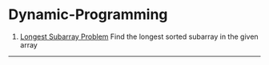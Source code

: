# Dynamic-Programming
1) <a href="https://github.com/tanaykulkarni27/Dynamic-Programming/blob/main/longest%20subarray.py">Longest Subarray Problem</a>
Find the longest sorted subarray in the given array
<hr>
